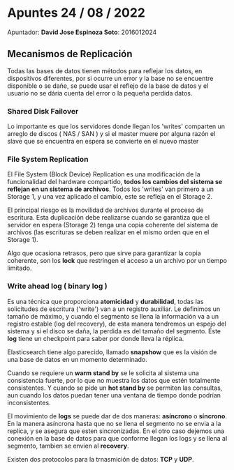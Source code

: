 # Apuntes 24 / 08 / 2022

Apuntador: **David Jose Espinoza Soto**: 2016012024

## Mecanismos de Replicación

Todas las bases de datos tienen métodos para reflejar los datos, en dispositivos diferentes, por si ocurre un error y la base no se encuentre disponible o se dañe, se puede usar el reflejo de la base de datos y el usuario no se dária cuenta del error o la pequeña perdida datos.

### Shared Disk Failover

Lo importante es que los servidores donde llegan los 'writes' comparten un arreglo de discos ( NAS / SAN ) y si el master muere por alguna razón el slave que se encuentra en espera se convierte en el nuevo master

### File System Replication

El File System (Block Device) Replication es una modificación de la funcionalidad del hardware compartido, **todos los cambios del sistema se reflejan en un sistema de archivos**. Todos los 'writes' van primero a un Storage 1, y una vez aplicado el cambio, este se refleja en el Storage 2.

El principal riesgo es la movilidad de archivos durante el proceso de escritura. Esta duplicación debe realizarse cuando se garantiza que el servidor en espera (Storage 2) tenga una copia coherente del sistema de archivos (las escrituras se deben realizar en el mismo orden que en el Storage 1).

Algo que ocasiona retrasos, pero que sirve para garantizar la copia coherente, son los **lock** que restringen el acceso a un archivo por un tiempo limitado.

### Write ahead log ( binary log )

Es una técnica que proporciona **atomicidad** y **durabilidad**, todas las solicitudes de escritura ('write') van a un registro auxiliar. Le definimos un tamaño de máximo, y cuando el segmento se llena la información va a un registro estable (log del recovery), de esta manera tendremos un espejo del sistema y si el disco se daña, la perdida es del tamaño del segmento. Este **log** tiene un checkpoint para saber por donde lleva la réplica.

Elasticsearch tiene algo parecido, llamado **snapshow** que es la visión de una base de datos en un momento determinado.

Cuando se requiere un **warm stand by** se le solicita al sistema una consistencia fuerte, por lo que no muestra los datos que estén totalmente consistentes. Y cuando se pide un **hot stand by** se permiten las consultas, aun cuando los datos puedan tener una ventana de tiempo donde podrían inconsistentes.

El movimiento de **logs** se puede dar de dos maneras: **asíncrono** o **síncrono**. En la manera asíncrona hasta que no se llena el segmento no se envia a la replica, y se asegura que esten sincronizadas. En el otro caso dejemos una conexión en la base de datos para que conforme llegan los logs y se llena al segmento, tambien se envien al **recovery**.

Existen dos protocolos para la trnasmición de datos: **TCP** y **UDP**.
